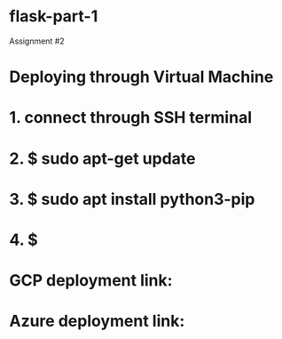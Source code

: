 # flask-part-1
Assignment #2

# Deploying through Virtual Machine
# 1. connect through SSH terminal
# 2. $ sudo apt-get update
# 3. $ sudo apt install python3-pip
# 4. $



# GCP deployment link:


# Azure deployment link: